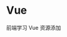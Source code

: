 # Vue

前端学习 Vue
资源添加
<!-- 开发环境版本，包含了有帮助的命令行警告 -->
<script src="https://cdn.jsdelivr.net/npm/vue/dist/vue.js"></script>
<!-- 添加vue路由文件 -->
<script src="./css/vue-router.js"></script>
